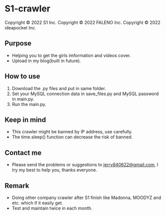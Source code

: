 # S1-crawler
Copyright © 2022 S1 Inc.
Copyright © 2022 FALENO Inc.
Copyright © 2022 ideapocket Inc.

## Purpose
- Helping you to get the girls imformation and videos cover.
- Upload in my blog(built in future).

## How to use
1. Download the .py files and put in same folder.
2. Set your MySQL connection data in save_files.py and MySQL password in main.py.
3. Run the main.py.

## Keep in mind
- This crawler might be banned by IP address, use carefully.
- The time.sleep() function can decrease the risk of banned.

## Contact me
- Please send the problems or suggestions to jerry840622@gmail.com, I try my best to help you, thanks everyone.

## Remark
- Doing other company crawler after S1 finish like Madonna, MOODYZ and etc. which if it easily get.
- Test and maintain twice in each month.
